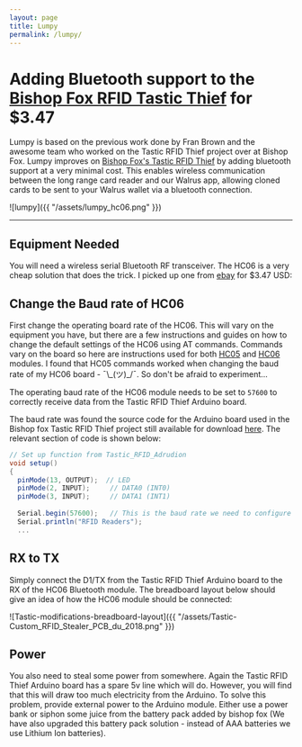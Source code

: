 ```yaml
---
layout: page
title: Lumpy
permalink: /lumpy/
---
```


# Adding Bluetooth support to the [Bishop Fox RFID Tastic Thief](https://www.bishopfox.com/resources/tools/rfid-hacking/attack-tools/) for $3.47

Lumpy is based on the previous work done by Fran Brown and the awesome team who worked on the Tastic RFID Thief project over at Bishop Fox. Lumpy improves on [Bishop Fox's Tastic RFID Thief](https://www.bishopfox.com/resources/tools/rfid-hacking/attack-tools/) by adding bluetooth support at a very minimal cost. This enables wireless communication between the long range card reader and our Walrus app, allowing cloned cards to be sent to your Walrus wallet via a bluetooth connection.

![lumpy]({{ "/assets/lumpy_hc06.png" }})

---
## Equipment Needed
You will need a wireless serial Bluetooth RF transceiver. The HC06 is a very cheap solution that does the trick. I picked up one from [ebay](https://www.ebay.com/itm/Wireless-Serial-4-Pin-Bluetooth-RF-Transceiver-Module-HC-06-RS232-With-backplane-/200924726178) for $3.47 USD:


## Change the Baud rate of HC06
First change the operating board rate of the HC06. This will vary on the equipment you have, but there are a few instructions and guides on how to change the default settings of the HC06 using AT commands. Commands vary on the board so here are instructions used for both [HC05](http://www.instructables.com/id/AT-command-mode-of-HC-05-Bluetooth-module/) and [HC06](http://www.instructables.com/id/How-to-Change-the-Name-of-HC-06-Bluetooth-Module/) modules. I found that HC05 commands worked when changing the baud rate of my HC06 board -  ¯\\\_(ツ)\_/¯. So don't be afraid to experiment...

The operating baud rate of the HC06 module needs to be set to `57600` to correctly receive data from the Tastic RFID Thief Arduino board.

The baud rate was found the source code for the Arduino board used in the Bishop fox Tastic RFID Thief project still available for download [here](http://www.bishopfox.com/download/814/). The relevant section of code is shown below:

```csharp
// Set up function from Tastic_RFID_Adrudion
void setup()
{
  pinMode(13, OUTPUT);  // LED
  pinMode(2, INPUT);     // DATA0 (INT0)
  pinMode(3, INPUT);     // DATA1 (INT1)
  
  Serial.begin(57600);   // This is the baud rate we need to configure the HC06 bluetooth module to 
  Serial.println("RFID Readers");
  ...
```

## RX to TX
Simply connect the D1/TX from the Tastic RFID Thief Arduino board to the RX of the HC06 Bluetooth module. The breadboard layout below should give an idea of how the HC06 module should be connected:

![Tastic-modifications-breadboard-layout]({{ "/assets/Tastic-Custom_RFID_Stealer_PCB_du_2018.png" }})

## Power
You also need to steal some power from somewhere. Again the Tastic RFID Thief Arduino board has a spare 5v line which will do. However, you will find that this will draw too much electricity from the Arduino. To solve this problem, provide external power to the Arduino module. Either use a power bank or siphon some juice from the battery pack added by bishop fox (We have also upgraded this battery pack solution - instead of AAA batteries we use Lithium Ion batteries).
